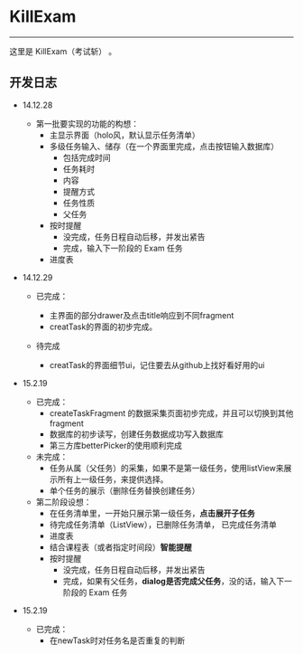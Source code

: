 KillExam
========
-----
这里是 KillExam（考试斩） 。

开发日志
---
- 14.12.28
	- 第一批要实现的功能的构想：
		- 主显示界面（holo风，默认显示任务清单）
		- 多级任务输入、储存（在一个界面里完成，点击按钮输入数据库）
			- 包括完成时间
			- 任务耗时
			- 内容
			- 提醒方式
			- 任务性质
			- 父任务
		- 按时提醒
			- 没完成，任务日程自动后移，并发出紧告
			- 完成，输入下一阶段的 Exam 任务
		- 进度表
	
- 14.12.29
	- 已完成：
		- 主界面的部分drawer及点击title响应到不同fragment
		- creatTask的界面的初步完成。
	
	- 待完成
		- creatTask的界面细节ui，记住要去从github上找好看好用的ui

- 15.2.19
	- 已完成：
		- createTaskFragment 的数据采集页面初步完成，并且可以切换到其他fragment
		- 数据库的初步读写，创建任务数据成功写入数据库
		- 第三方库betterPicker的使用顺利完成
	- 未完成：
		- 任务从属（父任务）的采集，如果不是第一级任务，使用listView来展示所有上一级任务，来提供选择。
		- 单个任务的展示（删除任务替换创建任务）
	- 第二阶段设想：
		- 在任务清单里，一开始只展示第一级任务，**点击展开子任务**
		- 待完成任务清单（ListView），已删除任务清单， 已完成任务清单
		- 进度表
		- 结合课程表（或者指定时间段）**智能提醒**
		- 按时提醒
			- 没完成，任务日程自动后移，并发出紧告
			- 完成，如果有父任务，**dialog是否完成父任务**，没的话，输入下一阶段的 Exam 任务

			
- 15.2.19
	- 已完成：
		- 在newTask时对任务名是否重复的判断  	